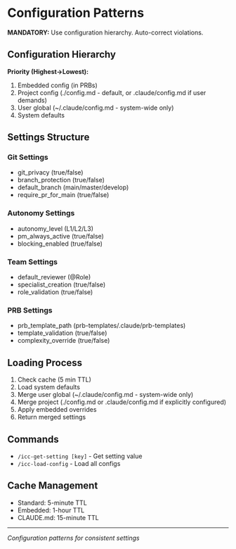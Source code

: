 # Configuration Patterns

**MANDATORY:** Use configuration hierarchy. Auto-correct violations.

## Configuration Hierarchy
**Priority (Highest→Lowest):**
1. Embedded config (in PRBs)
2. Project config (./config.md - default, or .claude/config.md if user demands)
3. User global (~/.claude/config.md - system-wide only)
4. System defaults

## Settings Structure

### Git Settings
- git_privacy (true/false)
- branch_protection (true/false)
- default_branch (main/master/develop)
- require_pr_for_main (true/false)

### Autonomy Settings
- autonomy_level (L1/L2/L3)
- pm_always_active (true/false)
- blocking_enabled (true/false)

### Team Settings
- default_reviewer (@Role)
- specialist_creation (true/false)
- role_validation (true/false)

### PRB Settings
- prb_template_path (prb-templates/.claude/prb-templates)
- template_validation (true/false)
- complexity_override (true/false)

## Loading Process
1. Check cache (5 min TTL)
2. Load system defaults
3. Merge user global (~/.claude/config.md - system-wide only)
4. Merge project (./config.md or .claude/config.md if explicitly configured)
5. Apply embedded overrides
6. Return merged settings

## Commands
- `/icc-get-setting [key]` - Get setting value
- `/icc-load-config` - Load all configs

## Cache Management
- Standard: 5-minute TTL
- Embedded: 1-hour TTL
- CLAUDE.md: 15-minute TTL

---
*Configuration patterns for consistent settings*